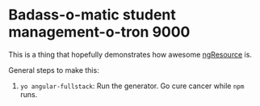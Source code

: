 Badass-o-matic student management-o-tron 9000
===

This is a thing that hopefully demonstrates how awesome
[ngResource](https://docs.angularjs.org/api/ngResource) is.

General steps to make this:

1. `yo angular-fullstack`: Run the generator. Go cure cancer while `npm` runs.
